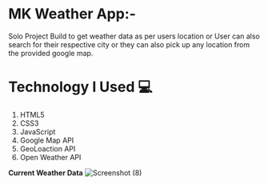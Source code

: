 # MK Weather App:-
Solo Project Build to get weather data as per users location or User can also search for their respective city or they can also pick up any location from the provided google map.

# Technology I Used :computer:
1. HTML5
2. CSS3
3. JavaScript
4. Google Map API
5. GeoLoaction API
6. Open Weather API


**Current Weather Data**
![Screenshot (8)](https://github.com/mantukumaryadav/mk-weather-app/assets/65592276/53a39429-1b5f-40aa-9bb4-94afc17f3c21)



